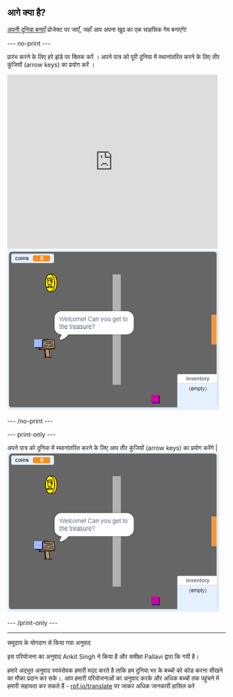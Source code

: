 ## आगे क्या है?

[अपनी दुनिया बनाएँ](https://projects.raspberrypi.org/hi-IN/projects/create-your-own-world?utm_source=pathway&utm_medium=whatnext&utm_campaign=projects) प्रोजेक्ट पर जाएँ, जहाँ आप अपना खुद का एक साहसिक गेम बनाएंगे!

--- no-print ---

प्रारंभ करने के लिए हरे झंडे पर क्लिक करें । अपने पात्र को पूरी दुनिया में स्थानांतरित करने के लिए तीर कुंजियों (arrow keys) का प्रयोग करें ।

<div class="scratch-preview">
  <iframe allowtransparency="true" width="485" height="402" src="https://scratch.mit.edu/projects/embed/258757783/?autostart=false" frameborder="0" scrolling="no"></iframe>
  <img src="images/create-showcase.png">
</div>

--- /no-print ---

--- print-only ---

अपने पात्र को दुनिया में स्थानांतरित करने के लिए आप तीर कुंजियों (arrow keys) का प्रयोग करेंगे | ![showcase.png](images/create-showcase.png)

--- /print-only ---


***
समुदाय के योगदान से किया गया अनुवाद

इस परियोजना का अनुवाद Ankit Singh ने किया है और समीक्षा Pallavi द्वारा कि गयी  है।

हमारे अद्भुत अनुवाद स्वयंसेवक हमारी मदद करते है ताकि हम दुनिया भर के बच्चों को कोड करना सीखने का मौका प्रदान कर सके।. आप हमारी परियोजनाओं का अनुवाद करके और अधिक बच्चों तक पहुंचने में हमारी सहायता कर सकते हैं - [rpf.io/translate](https://rpf.io/translate) पर जाकर अधिक जानकारी हासिल करे